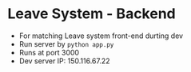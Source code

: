 # Leave System - Backend
- For matching Leave system front-end durting dev
- Run server by `python app.py`
- Runs at port 3000
- Dev server IP: 150.116.67.22